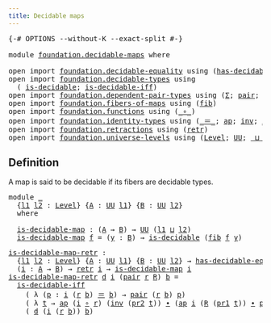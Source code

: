 ```yaml
---
title: Decidable maps
---
```


<pre class="Agda"><a id="40" class="Symbol">{-#</a> <a id="44" class="Keyword">OPTIONS</a> <a id="52" class="Pragma">--without-K</a> <a id="64" class="Pragma">--exact-split</a> <a id="78" class="Symbol">#-}</a>

<a id="83" class="Keyword">module</a> <a id="90" href="foundation.decidable-maps.html" class="Module">foundation.decidable-maps</a> <a id="116" class="Keyword">where</a>

<a id="123" class="Keyword">open</a> <a id="128" class="Keyword">import</a> <a id="135" href="foundation.decidable-equality.html" class="Module">foundation.decidable-equality</a> <a id="165" class="Keyword">using</a> <a id="171" class="Symbol">(</a><a id="172" href="foundation.decidable-equality.html#1796" class="Function">has-decidable-equality</a><a id="194" class="Symbol">)</a>
<a id="196" class="Keyword">open</a> <a id="201" class="Keyword">import</a> <a id="208" href="foundation.decidable-types.html" class="Module">foundation.decidable-types</a> <a id="235" class="Keyword">using</a>
  <a id="243" class="Symbol">(</a> <a id="245" href="foundation.decidable-types.html#1915" class="Function">is-decidable</a><a id="257" class="Symbol">;</a> <a id="259" href="foundation.decidable-types.html#5041" class="Function">is-decidable-iff</a><a id="275" class="Symbol">)</a>
<a id="277" class="Keyword">open</a> <a id="282" class="Keyword">import</a> <a id="289" href="foundation.dependent-pair-types.html" class="Module">foundation.dependent-pair-types</a> <a id="321" class="Keyword">using</a> <a id="327" class="Symbol">(</a><a id="328" href="foundation-core.dependent-pair-types.html#515" class="Record">Σ</a><a id="329" class="Symbol">;</a> <a id="331" href="foundation-core.dependent-pair-types.html#588" class="InductiveConstructor">pair</a><a id="335" class="Symbol">;</a> <a id="337" href="foundation-core.dependent-pair-types.html#605" class="Field">pr1</a><a id="340" class="Symbol">;</a> <a id="342" href="foundation-core.dependent-pair-types.html#617" class="Field">pr2</a><a id="345" class="Symbol">)</a>
<a id="347" class="Keyword">open</a> <a id="352" class="Keyword">import</a> <a id="359" href="foundation.fibers-of-maps.html" class="Module">foundation.fibers-of-maps</a> <a id="385" class="Keyword">using</a> <a id="391" class="Symbol">(</a><a id="392" href="foundation-core.fibers-of-maps.html#942" class="Function">fib</a><a id="395" class="Symbol">)</a>
<a id="397" class="Keyword">open</a> <a id="402" class="Keyword">import</a> <a id="409" href="foundation.functions.html" class="Module">foundation.functions</a> <a id="430" class="Keyword">using</a> <a id="436" class="Symbol">(</a><a id="437" href="foundation-core.functions.html#420" class="Function Operator">_∘_</a><a id="440" class="Symbol">)</a>
<a id="442" class="Keyword">open</a> <a id="447" class="Keyword">import</a> <a id="454" href="foundation.identity-types.html" class="Module">foundation.identity-types</a> <a id="480" class="Keyword">using</a> <a id="486" class="Symbol">(</a><a id="487" href="foundation-core.identity-types.html#1865" class="Function Operator">_＝_</a><a id="490" class="Symbol">;</a> <a id="492" href="foundation-core.identity-types.html#4003" class="Function">ap</a><a id="494" class="Symbol">;</a> <a id="496" href="foundation-core.identity-types.html#2729" class="Function">inv</a><a id="499" class="Symbol">;</a> <a id="501" href="foundation-core.identity-types.html#2425" class="Function Operator">_∙_</a><a id="504" class="Symbol">)</a>
<a id="506" class="Keyword">open</a> <a id="511" class="Keyword">import</a> <a id="518" href="foundation.retractions.html" class="Module">foundation.retractions</a> <a id="541" class="Keyword">using</a> <a id="547" class="Symbol">(</a><a id="548" href="foundation-core.retractions.html#607" class="Function">retr</a><a id="552" class="Symbol">)</a>
<a id="554" class="Keyword">open</a> <a id="559" class="Keyword">import</a> <a id="566" href="foundation.universe-levels.html" class="Module">foundation.universe-levels</a> <a id="593" class="Keyword">using</a> <a id="599" class="Symbol">(</a><a id="600" href="Agda.Primitive.html#597" class="Postulate">Level</a><a id="605" class="Symbol">;</a> <a id="607" href="foundation-core.universe-levels.html#235" class="Primitive">UU</a><a id="609" class="Symbol">;</a> <a id="611" href="Agda.Primitive.html#810" class="Primitive Operator">_⊔_</a><a id="614" class="Symbol">)</a>
</pre>
## Definition

A map is said to be decidable if its fibers are decidable types.

<pre class="Agda"><a id="710" class="Keyword">module</a> <a id="717" href="foundation.decidable-maps.html#717" class="Module">_</a>
  <a id="721" class="Symbol">{</a><a id="722" href="foundation.decidable-maps.html#722" class="Bound">l1</a> <a id="725" href="foundation.decidable-maps.html#725" class="Bound">l2</a> <a id="728" class="Symbol">:</a> <a id="730" href="Agda.Primitive.html#597" class="Postulate">Level</a><a id="735" class="Symbol">}</a> <a id="737" class="Symbol">{</a><a id="738" href="foundation.decidable-maps.html#738" class="Bound">A</a> <a id="740" class="Symbol">:</a> <a id="742" href="foundation-core.universe-levels.html#235" class="Primitive">UU</a> <a id="745" href="foundation.decidable-maps.html#722" class="Bound">l1</a><a id="747" class="Symbol">}</a> <a id="749" class="Symbol">{</a><a id="750" href="foundation.decidable-maps.html#750" class="Bound">B</a> <a id="752" class="Symbol">:</a> <a id="754" href="foundation-core.universe-levels.html#235" class="Primitive">UU</a> <a id="757" href="foundation.decidable-maps.html#725" class="Bound">l2</a><a id="759" class="Symbol">}</a>
  <a id="763" class="Keyword">where</a>

  <a id="772" href="foundation.decidable-maps.html#772" class="Function">is-decidable-map</a> <a id="789" class="Symbol">:</a> <a id="791" class="Symbol">(</a><a id="792" href="foundation.decidable-maps.html#738" class="Bound">A</a> <a id="794" class="Symbol">→</a> <a id="796" href="foundation.decidable-maps.html#750" class="Bound">B</a><a id="797" class="Symbol">)</a> <a id="799" class="Symbol">→</a> <a id="801" href="foundation-core.universe-levels.html#235" class="Primitive">UU</a> <a id="804" class="Symbol">(</a><a id="805" href="foundation.decidable-maps.html#722" class="Bound">l1</a> <a id="808" href="Agda.Primitive.html#810" class="Primitive Operator">⊔</a> <a id="810" href="foundation.decidable-maps.html#725" class="Bound">l2</a><a id="812" class="Symbol">)</a>
  <a id="816" href="foundation.decidable-maps.html#772" class="Function">is-decidable-map</a> <a id="833" href="foundation.decidable-maps.html#833" class="Bound">f</a> <a id="835" class="Symbol">=</a> <a id="837" class="Symbol">(</a><a id="838" href="foundation.decidable-maps.html#838" class="Bound">y</a> <a id="840" class="Symbol">:</a> <a id="842" href="foundation.decidable-maps.html#750" class="Bound">B</a><a id="843" class="Symbol">)</a> <a id="845" class="Symbol">→</a> <a id="847" href="foundation.decidable-types.html#1915" class="Function">is-decidable</a> <a id="860" class="Symbol">(</a><a id="861" href="foundation-core.fibers-of-maps.html#942" class="Function">fib</a> <a id="865" href="foundation.decidable-maps.html#833" class="Bound">f</a> <a id="867" href="foundation.decidable-maps.html#838" class="Bound">y</a><a id="868" class="Symbol">)</a>
</pre>
<pre class="Agda"><a id="is-decidable-map-retr"></a><a id="883" href="foundation.decidable-maps.html#883" class="Function">is-decidable-map-retr</a> <a id="905" class="Symbol">:</a>
  <a id="909" class="Symbol">{</a><a id="910" href="foundation.decidable-maps.html#910" class="Bound">l1</a> <a id="913" href="foundation.decidable-maps.html#913" class="Bound">l2</a> <a id="916" class="Symbol">:</a> <a id="918" href="Agda.Primitive.html#597" class="Postulate">Level</a><a id="923" class="Symbol">}</a> <a id="925" class="Symbol">{</a><a id="926" href="foundation.decidable-maps.html#926" class="Bound">A</a> <a id="928" class="Symbol">:</a> <a id="930" href="foundation-core.universe-levels.html#235" class="Primitive">UU</a> <a id="933" href="foundation.decidable-maps.html#910" class="Bound">l1</a><a id="935" class="Symbol">}</a> <a id="937" class="Symbol">{</a><a id="938" href="foundation.decidable-maps.html#938" class="Bound">B</a> <a id="940" class="Symbol">:</a> <a id="942" href="foundation-core.universe-levels.html#235" class="Primitive">UU</a> <a id="945" href="foundation.decidable-maps.html#913" class="Bound">l2</a><a id="947" class="Symbol">}</a> <a id="949" class="Symbol">→</a> <a id="951" href="foundation.decidable-equality.html#1796" class="Function">has-decidable-equality</a> <a id="974" href="foundation.decidable-maps.html#938" class="Bound">B</a> <a id="976" class="Symbol">→</a>
  <a id="980" class="Symbol">(</a><a id="981" href="foundation.decidable-maps.html#981" class="Bound">i</a> <a id="983" class="Symbol">:</a> <a id="985" href="foundation.decidable-maps.html#926" class="Bound">A</a> <a id="987" class="Symbol">→</a> <a id="989" href="foundation.decidable-maps.html#938" class="Bound">B</a><a id="990" class="Symbol">)</a> <a id="992" class="Symbol">→</a> <a id="994" href="foundation-core.retractions.html#607" class="Function">retr</a> <a id="999" href="foundation.decidable-maps.html#981" class="Bound">i</a> <a id="1001" class="Symbol">→</a> <a id="1003" href="foundation.decidable-maps.html#772" class="Function">is-decidable-map</a> <a id="1020" href="foundation.decidable-maps.html#981" class="Bound">i</a>
<a id="1022" href="foundation.decidable-maps.html#883" class="Function">is-decidable-map-retr</a> <a id="1044" href="foundation.decidable-maps.html#1044" class="Bound">d</a> <a id="1046" href="foundation.decidable-maps.html#1046" class="Bound">i</a> <a id="1048" class="Symbol">(</a><a id="1049" href="foundation-core.dependent-pair-types.html#588" class="InductiveConstructor">pair</a> <a id="1054" href="foundation.decidable-maps.html#1054" class="Bound">r</a> <a id="1056" href="foundation.decidable-maps.html#1056" class="Bound">R</a><a id="1057" class="Symbol">)</a> <a id="1059" href="foundation.decidable-maps.html#1059" class="Bound">b</a> <a id="1061" class="Symbol">=</a>
  <a id="1065" href="foundation.decidable-types.html#5041" class="Function">is-decidable-iff</a>
    <a id="1086" class="Symbol">(</a> <a id="1088" class="Symbol">λ</a> <a id="1090" class="Symbol">(</a><a id="1091" href="foundation.decidable-maps.html#1091" class="Bound">p</a> <a id="1093" class="Symbol">:</a> <a id="1095" href="foundation.decidable-maps.html#1046" class="Bound">i</a> <a id="1097" class="Symbol">(</a><a id="1098" href="foundation.decidable-maps.html#1054" class="Bound">r</a> <a id="1100" href="foundation.decidable-maps.html#1059" class="Bound">b</a><a id="1101" class="Symbol">)</a> <a id="1103" href="foundation-core.identity-types.html#1865" class="Function Operator">＝</a> <a id="1105" href="foundation.decidable-maps.html#1059" class="Bound">b</a><a id="1106" class="Symbol">)</a> <a id="1108" class="Symbol">→</a> <a id="1110" href="foundation-core.dependent-pair-types.html#588" class="InductiveConstructor">pair</a> <a id="1115" class="Symbol">(</a><a id="1116" href="foundation.decidable-maps.html#1054" class="Bound">r</a> <a id="1118" href="foundation.decidable-maps.html#1059" class="Bound">b</a><a id="1119" class="Symbol">)</a> <a id="1121" href="foundation.decidable-maps.html#1091" class="Bound">p</a><a id="1122" class="Symbol">)</a>
    <a id="1128" class="Symbol">(</a> <a id="1130" class="Symbol">λ</a> <a id="1132" href="foundation.decidable-maps.html#1132" class="Bound">t</a> <a id="1134" class="Symbol">→</a> <a id="1136" href="foundation-core.identity-types.html#4003" class="Function">ap</a> <a id="1139" class="Symbol">(</a><a id="1140" href="foundation.decidable-maps.html#1046" class="Bound">i</a> <a id="1142" href="foundation-core.functions.html#420" class="Function Operator">∘</a> <a id="1144" href="foundation.decidable-maps.html#1054" class="Bound">r</a><a id="1145" class="Symbol">)</a> <a id="1147" class="Symbol">(</a><a id="1148" href="foundation-core.identity-types.html#2729" class="Function">inv</a> <a id="1152" class="Symbol">(</a><a id="1153" href="foundation-core.dependent-pair-types.html#617" class="Field">pr2</a> <a id="1157" href="foundation.decidable-maps.html#1132" class="Bound">t</a><a id="1158" class="Symbol">))</a> <a id="1161" href="foundation-core.identity-types.html#2425" class="Function Operator">∙</a> <a id="1163" class="Symbol">(</a><a id="1164" href="foundation-core.identity-types.html#4003" class="Function">ap</a> <a id="1167" href="foundation.decidable-maps.html#1046" class="Bound">i</a> <a id="1169" class="Symbol">(</a><a id="1170" href="foundation.decidable-maps.html#1056" class="Bound">R</a> <a id="1172" class="Symbol">(</a><a id="1173" href="foundation-core.dependent-pair-types.html#605" class="Field">pr1</a> <a id="1177" href="foundation.decidable-maps.html#1132" class="Bound">t</a><a id="1178" class="Symbol">))</a> <a id="1181" href="foundation-core.identity-types.html#2425" class="Function Operator">∙</a> <a id="1183" href="foundation-core.dependent-pair-types.html#617" class="Field">pr2</a> <a id="1187" href="foundation.decidable-maps.html#1132" class="Bound">t</a><a id="1188" class="Symbol">))</a>
    <a id="1195" class="Symbol">(</a> <a id="1197" href="foundation.decidable-maps.html#1044" class="Bound">d</a> <a id="1199" class="Symbol">(</a><a id="1200" href="foundation.decidable-maps.html#1046" class="Bound">i</a> <a id="1202" class="Symbol">(</a><a id="1203" href="foundation.decidable-maps.html#1054" class="Bound">r</a> <a id="1205" href="foundation.decidable-maps.html#1059" class="Bound">b</a><a id="1206" class="Symbol">))</a> <a id="1209" href="foundation.decidable-maps.html#1059" class="Bound">b</a><a id="1210" class="Symbol">)</a>
</pre>